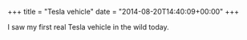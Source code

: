 +++
title = "Tesla vehicle"
date = "2014-08-20T14:40:09+00:00"
+++

I saw my first real Tesla vehicle in the wild today.
			